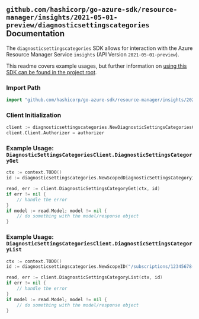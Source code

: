 
## `github.com/hashicorp/go-azure-sdk/resource-manager/insights/2021-05-01-preview/diagnosticsettingscategories` Documentation

The `diagnosticsettingscategories` SDK allows for interaction with the Azure Resource Manager Service `insights` (API Version `2021-05-01-preview`).

This readme covers example usages, but further information on [using this SDK can be found in the project root](https://github.com/hashicorp/go-azure-sdk/tree/main/docs).

### Import Path

```go
import "github.com/hashicorp/go-azure-sdk/resource-manager/insights/2021-05-01-preview/diagnosticsettingscategories"
```


### Client Initialization

```go
client := diagnosticsettingscategories.NewDiagnosticSettingsCategoriesClientWithBaseURI("https://management.azure.com")
client.Client.Authorizer = authorizer
```


### Example Usage: `DiagnosticSettingsCategoriesClient.DiagnosticSettingsCategoryGet`

```go
ctx := context.TODO()
id := diagnosticsettingscategories.NewScopedDiagnosticSettingsCategoryID("/subscriptions/12345678-1234-9876-4563-123456789012/resourceGroups/some-resource-group", "nameValue")

read, err := client.DiagnosticSettingsCategoryGet(ctx, id)
if err != nil {
	// handle the error
}
if model := read.Model; model != nil {
	// do something with the model/response object
}
```


### Example Usage: `DiagnosticSettingsCategoriesClient.DiagnosticSettingsCategoryList`

```go
ctx := context.TODO()
id := diagnosticsettingscategories.NewScopeID("/subscriptions/12345678-1234-9876-4563-123456789012/resourceGroups/some-resource-group")

read, err := client.DiagnosticSettingsCategoryList(ctx, id)
if err != nil {
	// handle the error
}
if model := read.Model; model != nil {
	// do something with the model/response object
}
```
